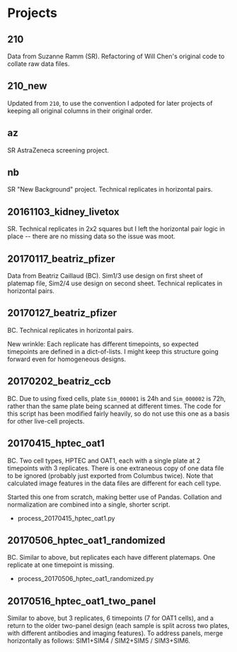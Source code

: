 Projects
========

210
---

Data from Suzanne Ramm (SR). Refactoring of Will Chen's original code to collate
raw data files.

210_new
-------

Updated from `210`, to use the convention I adpoted for later projects of
keeping all original columns in their original order.

az
--

SR AstraZeneca screening project.

nb
--

SR "New Background" project. Technical replicates in horizontal pairs.

20161103_kidney_livetox
-----------------------

SR. Technical replicates in 2x2 squares but I left the horizontal pair logic in
place -- there are no missing data so the issue was moot.

20170117_beatriz_pfizer
-----------------------

Data from Beatriz Caillaud (BC). Sim1/3 use design on first sheet of platemap
file, Sim2/4 use design on second sheet. Technical replicates in horizontal
pairs.

20170127_beatriz_pfizer
-----------------------

BC. Technical replicates in horizontal pairs.

New wrinkle: Each replicate has different timepoints, so expected timepoints are
defined in a dict-of-lists. I might keep this structure going forward even for
homogeneous designs.

20170202_beatriz_ccb
--------------------

BC. Due to using fixed cells, plate `Sim_000001` is 24h and `Sim_000002` is 72h,
rather than the same plate being scanned at different times. The code for this
script has been modified fairly heavily, so do not use this one as a basis for
other live-cell projects.

20170415_hptec_oat1
-------------------

BC. Two cell types, HPTEC and OAT1, each with a single plate at 2 timepoints
with 3 replicates. There is one extraneous copy of one data file to be ignored
(probably just exported from Columbus twice). Note that calculated image
features in the data files are different for each cell type.

Started this one from scratch, making better use of Pandas. Collation and
normalization are combined into a single, shorter script.

* process_20170415_hptec_oat1.py

20170506_hptec_oat1_randomized
------------------------------

BC. Similar to above, but replicates each have different platemaps. One
replicate at one timepoint is missing.

* process_20170506_hptec_oat1_randomized.py

20170516_hptec_oat1_two_panel
-----------------------------

Similar to above, but 3 replicates, 6 timepoints (7 for OAT1 cells), and a
return to the older two-panel design (each sample is split across two plates,
with different antibodies and imaging features). To address panels, merge
horizontally as follows: SIM1+SIM4 / SIM2+SIM5 / SIM3+SIM6.

